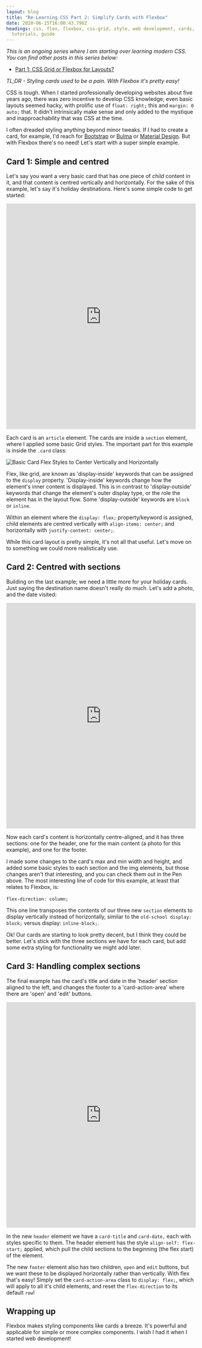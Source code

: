 ```yaml
---
layout: blog
title: "Re-Learning CSS Part 2: Simplify Cards with Flexbox"
date: 2020-06-15T16:00:43.796Z
headings: css, flex, flexbox, css-grid, style, web development, cards, lesson,
  tutorials, guide
---
```


*This is an ongoing series where I am starting over learning modern CSS. You can find other posts in this series below:*

* [Part 1: CSS Grid or Flexbox for Layouts?](https://joshuaswiss.dev/blog/re-learning-css-part-1-grid-or-flexbox)

*TL;DR - Styling cards used to be a pain. With Flexbox it's pretty easy!*

CSS is tough. When I started professionally developing websites about five years ago, there was zero incentive to develop CSS knowledge; even basic layouts seemed hacky, with prolific use of `float: right;` this and `margin: 0 auto;` that. It didn't intrinsically make sense and only added to the mystique and inapproachability that was CSS at the time.

I often dreaded styling anything beyond minor tweaks. If I had to create a card, for example, I'd reach for [Bootstrap](https://getbootstrap.com/) or [Bulma](https://bulma.io/) or [Material Design](https://getmdl.io/). But with Flexbox there's no need! Let's start with a super simple example.

## Card 1: Simple and centred

Let's say you want a very basic card that has one piece of child content in it, and that content is centred vertically and horizontally. For the sake of this example, let's say it's holiday destinations. Here's some simple code to get started:

<iframe height="600" style="width: 100%;" scrolling="no" title="Simple Centred Card" src="https://codepen.io/jswiss/embed/LYGRpRo?height=265&theme-id=dark&default-tab=css,result" frameborder="no" allowtransparency="true" allowfullscreen="true">
  See the Pen <a href='https://codepen.io/jswiss/pen/LYGRpRo'>Simple Centred Card</a> by Joshua Swiss
  (<a href='https://codepen.io/jswiss'>@jswiss</a>) on <a href='https://codepen.io'>CodePen</a>.
</iframe>

Each card is an `article` element. The cards are inside a `section` element, where I applied some basic Grid styles. The important part for this example is inside the `.card` class:

![Basic Card Flex Styles to Center Vertically and Horizontally](/uploads/basic-card-style.svg "Basic Card Flex Styles to Center Vertically and Horizontally")

 Flex, like grid, are known as 'display-inside' keywords that can be assigned to the `display` property. 'Display-inside' keywords change how the element's inner content is displayed. This is in contrast to 'display-outside' keywords that change the element's outer display type, or the role the element has in the layout flow. Some 'display-outside' keywords are `block` or `inline`.

Within an element where the `display: flex;` property/keyword is assigned, child elements are centred vertically with `align-items: center;` and horizontally with `justify-content: center;`.

While this card layout is pretty simple, it's not all that useful. Let's move on to something we could more realistically use.

## Card 2: Centred with sections

Building on the last example; we need a little more for your holiday cards. Just saying the destination name doesn't really do much. Let's add a photo, and the date visited:

<iframe height="600" style="width: 100%;" scrolling="no" title="Card: Centred with Sections" src="https://codepen.io/jswiss/embed/ZEQpbNw?height=265&theme-id=dark&default-tab=html,result" frameborder="no" allowtransparency="true" allowfullscreen="true">
  See the Pen <a href='https://codepen.io/jswiss/pen/ZEQpbNw'>Card: Centred with Sections</a> by Joshua Swiss
  (<a href='https://codepen.io/jswiss'>@jswiss</a>) on <a href='https://codepen.io'>CodePen</a>.
</iframe>

Now each card's content is horizontally centre-aligned, and it has three sections: one for the header, one for the main content (a photo for this example), and one for the footer.

I made some changes to the card's max and min width and height, and added some basic styles to each section and the img elements, but those changes aren't that interesting, and you can check them out in the Pen above. The most interesting line of code for this example, at least that relates to Flexbox, is:\
\
`flex-direction: column;`

This one line transposes the contents of our three new `section` elements to display vertically instead of horizontally, similar to the `old-school display: block;` versus display: `inline-block;`.

Ok! Our cards are starting to look pretty decent, but I think they could be better. Let's stick with the three sections we have for each card, but add some extra styling for functionality we might add later.

## Card 3: Handling complex sections

The final example has the card's title and date in the 'header' section aligned to the left, and changes the footer to a 'card-action-area' where there are 'open' and 'edit' buttons.

<iframe height="600" style="width: 100%;" scrolling="no" title="Cards with complex sections" src="https://codepen.io/jswiss/embed/ZEQpWWp?height=611&theme-id=dark&default-tab=css,result" frameborder="no" allowtransparency="true" allowfullscreen="true">
  See the Pen <a href='https://codepen.io/jswiss/pen/ZEQpWWp'>Cards with complex sections</a> by Joshua Swiss
  (<a href='https://codepen.io/jswiss'>@jswiss</a>) on <a href='https://codepen.io'>CodePen</a>.
</iframe>

In the new `header` element we have a `card-title` and `card-date,` each with styles specific to them. The header element has the style `align-self: flex-start;` applied, which pull the child sections to the beginning (the flex start) of the element.

The new `footer` element also has two children, `open` and `edit` buttons, but we want these to be displayed horizontally rather than vertically. With flex that's easy! Simply set the `card-action-area` class to `display: flex;`, which will apply to all it's child elements, and reset the `flex-direction` to its default `row`!

## Wrapping up

Flexbox makes styling components like cards a breeze. It's powerful and applicable for simple or more complex components. I wish I had it when I started web development!
